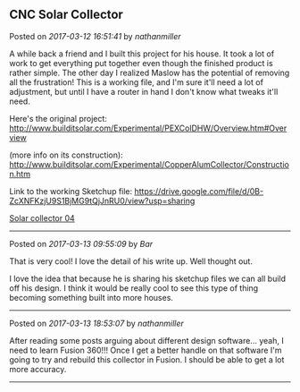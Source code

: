 ## CNC Solar Collector
Posted on *2017-03-12 16:51:41* by *nathanmiller*

A while back a friend and I built this project for his house. It took a lot of work to get everything put together even though the finished product is rather simple. The other day I realized Maslow has the potential of removing all the frustration! This is a working file, and I'm sure it'll need a lot of adjustment, but until I have a router in hand I don't know what tweaks it'll need. 

Here's the original project: http://www.builditsolar.com/Experimental/PEXColDHW/Overview.htm#Overview

(more info on its construction): http://www.builditsolar.com/Experimental/CopperAlumCollector/Construction.htm

Link to the working Sketchup file: 
https://drive.google.com/file/d/0B-ZcXNFKzjU9S1BjMG9tQjJnRU0/view?usp=sharing 

[Solar collector 04](//muut.com/u/maslowcnc/s3/:maslowcnc:s96l:solarcollector04.jpg.jpg)

---

Posted on *2017-03-13 09:55:09* by *Bar*

That is very cool! I love the detail of his write up. Well thought out. 

I love the idea that because he is sharing his sketchup files we can all build off his design. I think it would be really cool to see this type of thing becoming something built into more houses.

---

Posted on *2017-03-13 18:53:07* by *nathanmiller*

After reading some posts arguing about different design software... yeah, I need to learn Fusion 360!!! Once I get a better handle on that software I'm going to try and rebuild this collector in Fusion. I should be able to get a lot more accuracy.

---

